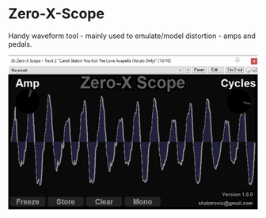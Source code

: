 # Zero-X-Scope

Handy waveform tool - mainly used to emulate/model distortion - amps and pedals.


![](./Images/ZeroX-Scope-CurrentVersion.png)
